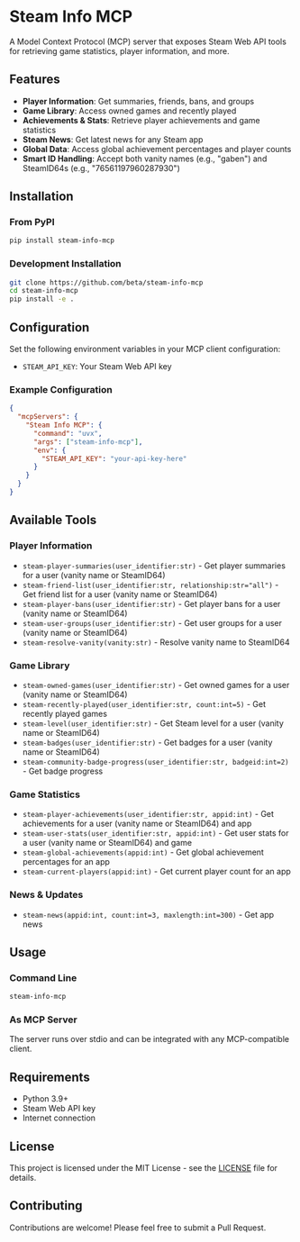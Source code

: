 # Steam Info MCP

A Model Context Protocol (MCP) server that exposes Steam Web API tools for retrieving game statistics, player information, and more.

## Features

- **Player Information**: Get summaries, friends, bans, and groups
- **Game Library**: Access owned games and recently played
- **Achievements & Stats**: Retrieve player achievements and game statistics
- **Steam News**: Get latest news for any Steam app
- **Global Data**: Access global achievement percentages and player counts
- **Smart ID Handling**: Accept both vanity names (e.g., "gaben") and SteamID64s (e.g., "76561197960287930")

## Installation

### From PyPI
```bash
pip install steam-info-mcp
```

### Development Installation
```bash
git clone https://github.com/beta/steam-info-mcp
cd steam-info-mcp
pip install -e .
```

## Configuration

Set the following environment variables in your MCP client configuration:

- `STEAM_API_KEY`: Your Steam Web API key

### Example Configuration

```json
{
  "mcpServers": {
    "Steam Info MCP": {
      "command": "uvx",
      "args": ["steam-info-mcp"],
      "env": {
        "STEAM_API_KEY": "your-api-key-here"
      }
    }
  }
}
```

## Available Tools

### Player Information
- `steam-player-summaries(user_identifier:str)` - Get player summaries for a user (vanity name or SteamID64)
- `steam-friend-list(user_identifier:str, relationship:str="all")` - Get friend list for a user (vanity name or SteamID64)
- `steam-player-bans(user_identifier:str)` - Get player bans for a user (vanity name or SteamID64)
- `steam-user-groups(user_identifier:str)` - Get user groups for a user (vanity name or SteamID64)
- `steam-resolve-vanity(vanity:str)` - Resolve vanity name to SteamID64

### Game Library
- `steam-owned-games(user_identifier:str)` - Get owned games for a user (vanity name or SteamID64)
- `steam-recently-played(user_identifier:str, count:int=5)` - Get recently played games
- `steam-level(user_identifier:str)` - Get Steam level for a user (vanity name or SteamID64)
- `steam-badges(user_identifier:str)` - Get badges for a user (vanity name or SteamID64)
- `steam-community-badge-progress(user_identifier:str, badgeid:int=2)` - Get badge progress

### Game Statistics
- `steam-player-achievements(user_identifier:str, appid:int)` - Get achievements for a user (vanity name or SteamID64) and app
- `steam-user-stats(user_identifier:str, appid:int)` - Get user stats for a user (vanity name or SteamID64) and game
- `steam-global-achievements(appid:int)` - Get global achievement percentages for an app
- `steam-current-players(appid:int)` - Get current player count for an app

### News & Updates
- `steam-news(appid:int, count:int=3, maxlength:int=300)` - Get app news

## Usage

### Command Line
```bash
steam-info-mcp
```

### As MCP Server
The server runs over stdio and can be integrated with any MCP-compatible client.

## Requirements

- Python 3.9+
- Steam Web API key
- Internet connection

## License

This project is licensed under the MIT License - see the [LICENSE](LICENSE) file for details.

## Contributing

Contributions are welcome! Please feel free to submit a Pull Request.

